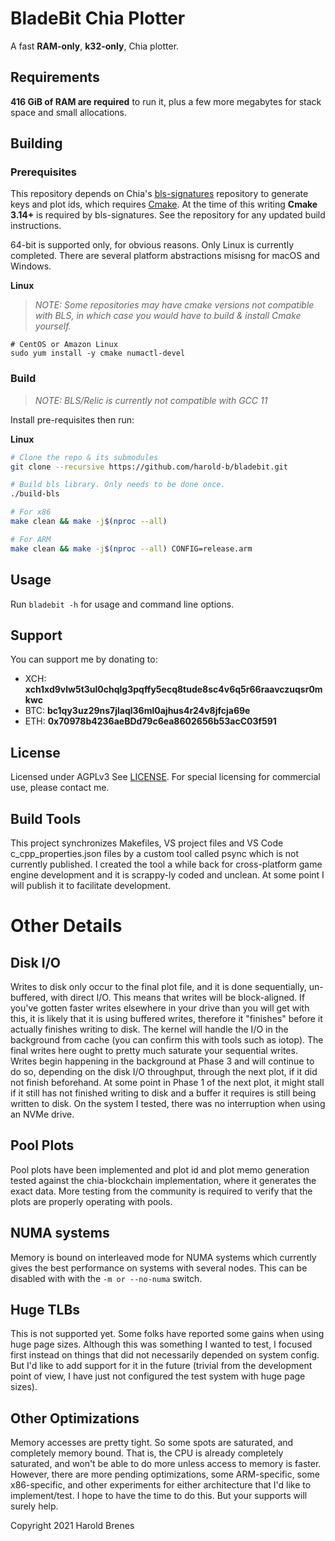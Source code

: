 # BladeBit Chia Plotter

A fast **RAM-only**, **k32-only**, Chia plotter.

## Requirements
**416 GiB of RAM are required** to run it, plus a few more megabytes for stack space and small allocations. 

## Building

### Prerequisites
This repository depends on Chia's [bls-signatures](https://github.com/Chia-Network/bls-signatures) repository to generate keys and plot ids, which requires [Cmake](https://cmake.org/). At the time of this writing **Cmake 3.14+** is required by bls-signatures. See the repository for any updated build instructions.

64-bit is supported only, for obvious reasons.
Only Linux is currently completed. There are several platform abstractions misisng for macOS and Windows.

**Linux**
> *NOTE: Some repositories may have cmake versions not compatible with BLS, in which case you would have to build & install Cmake yourself.*

```
# CentOS or Amazon Linux
sudo yum install -y cmake numactl-devel
```


### Build

> *NOTE: BLS/Relic is currently not compatible with GCC 11*


Install pre-requisites then run:

**Linux**
```bash
# Clone the repo & its submodules
git clone --recursive https://github.com/harold-b/bladebit.git

# Build bls library. Only needs to be done once.
./build-bls

# For x86
make clean && make -j$(nproc --all)

# For ARM
make clean && make -j$(nproc --all) CONFIG=release.arm
```

## Usage
Run `bladebit -h` for usage and command line options.


## Support
You can support me by donating to:
- XCH: **xch1xd9vlw5t3ul0chqlg3pqffy5ecq8tude8sc4v6q5r66raavczuqsr0mkwc**
- BTC: **bc1qy3uz29ns7jlaql36ml0ajhus4r24v8jfcja69e**
- ETH: **0x70978b4236aeBDd79c6ea8602656b53acC03f591**


## License
Licensed under AGPLv3 See [LICENSE](LICENSE).
For special licensing for commercial use, please contact me.


## Build Tools
This project synchronizes Makefiles, VS project files and VS Code c_cpp_properties.json files by a custom tool called psync which is not currently published. I created the tool a while back for cross-platform game engine development and it is scrappy-ly coded and unclean. At some point I will publish it to facilitate development.


# Other Details

## Disk I/O
Writes to disk only occur to the final plot file, and it is done sequentially, un-buffered, with direct I/O. This means that writes will be block-aligned. If you've gotten faster writes elsewhere in your drive than you will get with this, it is likely that it is using buffered writes, therefore it "finishes" before it actually finishes writing to disk. The kernel will handle the I/O in the background from cache (you can confirm this with tools such as iotop). The final writes here ought to pretty much saturate your sequential writes. Writes begin happening in the background at Phase 3 and will continue to do so, depending on the disk I/O throughput, through the next plot, if it did not finish beforehand. At some point in Phase 1 of the next plot, it might stall if it still has not finished writing to disk and a buffer it requires is still being written to disk. On the system I tested, there was no interruption when using an NVMe drive.


## Pool Plots
Pool plots have been implemented and plot id and plot memo generation tested against the chia-blockchain implementation, where it generates the exact data. More testing from the community is required to verify that the plots are properly operating with pools.

## NUMA systems
Memory is bound on interleaved mode for NUMA systems which currently gives the best performance on systems with several nodes. This can be disabled with with the `-m or --no-numa` switch.


## Huge TLBs
This is not supported yet. Some folks have reported some gains when using huge page sizes. Although this was something I wanted to test, I focused first instead on things that did not necessarily depended on system config. But I'd like to add support for it in the future (trivial from the development point of view, I have just not configured the test system with huge page sizes).

## Other Optimizations
Memory accesses are pretty tight. So some spots are saturated, and completely memory bound. That is, the CPU is already completely saturated, and won't be able to do more unless access to memory is faster. However, there are more pending optimizations, some ARM-specific, some x86-specific, and other experiments for either architecture that I'd like to implement/test. I hope to have the time to do this. But your supports will surely help.


Copyright 2021 Harold Brenes

